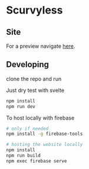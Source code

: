 # Scurvyless 

## Site 

For a preview navigate [here](https://scurvyless.web.app/).

## Developing

clone the repo and run

Just dry test with svelte
```bash
npm install
npm run dev
```

To host locally with firebase
```bash
# only if needed
npm install -g firebase-tools 

# hosting the website locally
npm install
npm run build
npm exec firebase serve
```
